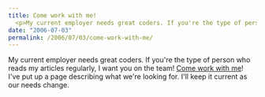 ```yaml
---
title: Come work with me!
  <p>My current employer needs great coders. If you're the type of person who reads my articles regularly, I want you on the team!  <a href="http://www.xaprb.com/blog/work-with-me/">Come work with me</a>! I've put up a page describing what we're looking for.  I'll keep it current as our needs change.</p>
date: "2006-07-03"
permalink: /2006/07/03/come-work-with-me/
---
```

My current employer needs great coders. If you're the type of person who reads my articles regularly, I want you on the team! [Come work with me][1]! I've put up a page describing what we're looking for. I'll keep it current as our needs change.

 [1]: http://www.xaprb.com/blog/work-with-me/
